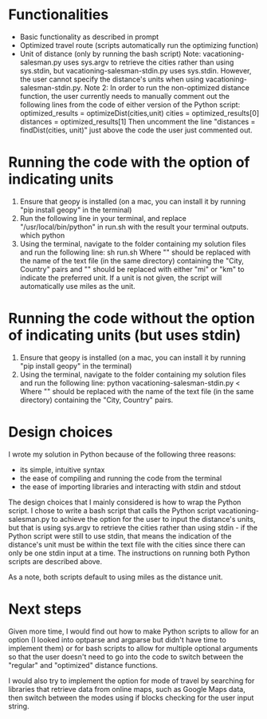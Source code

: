 # Functionalities
- Basic functionality as described in prompt
- Optimized travel route (scripts automatically run the optimizing function)
- Unit of distance (only by running the bash script)
Note: vacationing-salesman.py uses sys.argv to retrieve the cities rather than using
sys.stdin, but vacationing-salesman-stdin.py uses sys.stdin. However, the user cannot
specify the distance's units when using vacationing-salesman-stdin.py.
Note 2: In order to run the non-optimized distance function, the user currently needs
to manually comment out the following lines from the code of either version of the
Python script:
                        optimized_results = optimizeDist(cities,unit)
                        cities = optimized_results[0]
                        distances = optimized_results[1]
Then uncomment the line "distances = findDist(cities, unit)" just above the code
the user just commented out.


# Running the code with the option of indicating units
1. Ensure that geopy is installed (on a mac, you can install it by running "pip install
geopy" in the terminal)
2. Run the following line in your terminal, and replace "/usr/local/bin/python" in
run.sh with the result your terminal outputs.
                                which python
3. Using the terminal, navigate to the folder containing my solution files and run
the following line:
                            sh run.sh <cities> <unit>
Where "<cities>" should be replaced with the name of the text file (in the same directory)
containing the "City, Country" pairs and "<unit>" should be replaced with either
"mi" or "km" to indicate the preferred unit. If a unit is not given, the script
will automatically use miles as the unit.


# Running the code without the option of indicating units (but uses stdin)
1. Ensure that geopy is installed (on a mac, you can install it by running "pip install
geopy" in the terminal)
2. Using the terminal, navigate to the folder containing my solution files and run
the following line:
                    python vacationing-salesman-stdin.py < <cities>
Where "<cities>" should be replaced with the name of the text file (in the same
directory) containing the "City, Country" pairs.


# Design choices
I wrote my solution in Python because of the following three reasons:
- its simple, intuitive syntax
- the ease of compiling and running the code from the terminal
- the ease of importing libraries and interacting with stdin and stdout

The design choices that I mainly considered is how to wrap the Python script.
I chose to write a bash script that calls the Python script vacationing-salesman.py
to achieve the option for the user to input the distance's units, but that is
using sys.argv to retrieve the cities rather than using stdin - if the Python
script were still to use stdin, that means the indication of the distance's
unit must be within the text file with the cities since there can only be one
stdin input at a time. The instructions on running both Python scripts are described
above.

As a note, both scripts default to using miles as the distance unit.


# Next steps
Given more time, I would find out how to make Python scripts to allow for an option
(I looked into optparse and argparse but didn't have time to implement them) or
for bash scripts to allow for multiple optional arguments so that the user doesn't
need to go into the code to switch between the "regular" and "optimized" distance
functions.

I would also try to implement the option for mode of travel by searching for
libraries that retrieve data from online maps, such as Google Maps data, then
switch between the modes using if blocks checking for the user input string.
